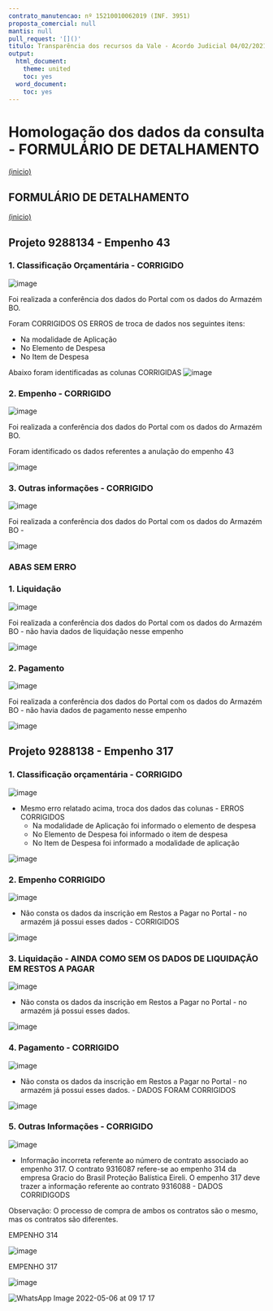 ```yaml
---
contrato_manutencao: nº 15210010062019 (INF. 3951)
proposta_comercial: null
mantis: null
pull_request: '[]()'
titulo: Transparência dos recursos da Vale - Acordo Judicial 04/02/2021
output:
  html_document:
    theme: united
    toc: yes
  word_document:
    toc: yes
---
```


# Homologação dos dados da consulta - FORMULÁRIO DE DETALHAMENTO
<a href="#top">(inicio)</a>

<div class="alert alert-warning">

## FORMULÁRIO DE DETALHAMENTO
<a href="#top">(inicio)</a>

## Projeto 9288134 - Empenho 43
  
### 
### 1. Classificação Orçamentária - CORRIGIDO

![image](https://user-images.githubusercontent.com/52920939/167891137-836d78d5-d681-4da3-b28f-2304fcdc2ed5.png)
  
Foi realizada a conferência dos dados do Portal com os dados do Armazém BO.

Foram CORRIGIDOS OS ERROS de troca de dados nos seguintes itens:
  - Na modalidade de Aplicação 
  - No Elemento de Despesa 
  - No Item de Despesa 

Abaixo foram identificadas as colunas CORRIGIDAS
![image](https://user-images.githubusercontent.com/52920939/167891391-456b702f-9ead-4581-9edf-77997c422689.png)

 
### 2. Empenho - CORRIGIDO

![image](https://user-images.githubusercontent.com/52920939/167892885-4a5d512d-adc9-4e57-8dbe-9abd7c06b91d.png)

Foi realizada a conferência dos dados do Portal com os dados do Armazém BO.
  
Foram identificado os dados referentes a anulação do empenho 43

![image](https://user-images.githubusercontent.com/52920939/167892749-19f29bbb-a4b7-4e1d-94b0-9754bf81ef20.png)


### 3. Outras informações - CORRIGIDO
  
![image](https://user-images.githubusercontent.com/52920939/167893033-288b3fec-ddea-44a8-b5ba-78b3cf53b339.png)

Foi realizada a conferência dos dados do Portal com os dados do Armazém BO - 
  
![image](https://user-images.githubusercontent.com/52920939/167894548-966f7d65-7e86-47a7-852c-062f2159edb9.png)
  




  
  

### ABAS SEM ERRO
### 1. Liquidação

![image](https://user-images.githubusercontent.com/52920939/167892946-587b35fe-7f62-43cb-b2b1-928059511e2b.png)

Foi realizada a conferência dos dados do Portal com os dados do Armazém BO - não havia dados de liquidação nesse empenho
  
![image](https://user-images.githubusercontent.com/52920939/167893113-71205704-374b-4779-aba2-342cd20f98ff.png)


### 2. Pagamento
  
![image](https://user-images.githubusercontent.com/52920939/167892976-548cea1c-0b7c-4402-9f03-6126e44de405.png)

Foi realizada a conferência dos dados do Portal com os dados do Armazém BO - não havia dados de pagamento nesse empenho
  
![image](https://user-images.githubusercontent.com/52920939/167893157-cdeba2f8-2452-44af-a74a-cd97da4267e3.png)
  
  
## Projeto 9288138 - Empenho 317
  
### 1. Classificação orçamentária - CORRIGIDO
  
  ![image](https://user-images.githubusercontent.com/52920939/167895209-d44fe7a4-882f-4b93-ba9f-48cf54db3daa.png)
  
  - Mesmo erro relatado acima, troca dos dados das colunas - ERROS CORRIGIDOS
      - Na modalidade de Aplicação foi informado o elemento de despesa
      - No Elemento de Despesa foi informado o item de despesa
      - No Item de Despesa foi informado a modalidade de aplicação
  
  ![image](https://user-images.githubusercontent.com/52920939/167895909-b90db25c-832e-4641-b410-26ffe00d0833.png)

  
### 2. Empenho CORRIGIDO
  
  ![image](https://user-images.githubusercontent.com/52920939/167895254-15cf700f-13b6-4d46-8f78-0656b5228655.png)

  - Não consta os dados da inscrição em Restos a Pagar no Portal - no armazém já possui esses dados - CORRIGIDOS
  
  ![image](https://user-images.githubusercontent.com/52920939/167897102-9ee1f232-a1ae-48bf-a942-55706d28c3b9.png)
  

### 3. Liquidação - AINDA COMO SEM OS DADOS DE LIQUIDAÇÃO EM RESTOS A PAGAR
  
  ![image](https://user-images.githubusercontent.com/52920939/167897421-03abf894-dbd4-4b92-b7de-efe1dd9fc69a.png)

  - Não consta os dados da inscrição em Restos a Pagar no Portal - no armazém já possui esses dados.  
  
  ![image](https://user-images.githubusercontent.com/52920939/167897333-e7c888b8-ac09-4d49-b412-fa453cca592a.png)
  

### 4. Pagamento - CORRIGIDO
  
  ![image](https://user-images.githubusercontent.com/52920939/167898039-c151d967-d8ee-47e0-97b2-ca135ccf22c1.png)
  
  - Não consta os dados da inscrição em Restos a Pagar no Portal - no armazém já possui esses dados.  - DADOS FORAM CORRIGIDOS
  
![image](https://user-images.githubusercontent.com/52920939/167897984-06cb2c2c-916e-4214-ae28-095237b0872c.png)
  
  
### 5. Outras Informações - CORRIGIDO
  
![image](https://user-images.githubusercontent.com/52920939/167898408-4fef3dbb-4e35-421a-912d-2061bd060a0f.png)
  
  - Informação incorreta referente ao número de contrato associado ao empenho 317. O contrato 9316087 refere-se ao empenho 314 da empresa Gracio do Brasil Proteção Balística Eireli. O empenho 317 deve trazer a informação referente ao contrato 9316088 - DADOS CORRIDIGODS
  
  Observação: O processo de compra de ambos os contratos são o mesmo, mas os contratos são diferentes.
  
  EMPENHO 314
  
  ![image](https://user-images.githubusercontent.com/52920939/167898597-0d2d87b2-66af-4aa8-ad97-f258aa855c6a.png)
  
  EMPENHO 317
  
  ![image](https://user-images.githubusercontent.com/52920939/167898737-bb4b10f2-131e-49d6-8fd3-5d55ca517087.png)

  
  ![WhatsApp Image 2022-05-06 at 09 17 17](https://user-images.githubusercontent.com/52920939/167130512-f37bf4a3-ad1a-44a0-831d-9f3a5e7f5c1f.jpeg)

  

  

  
  
